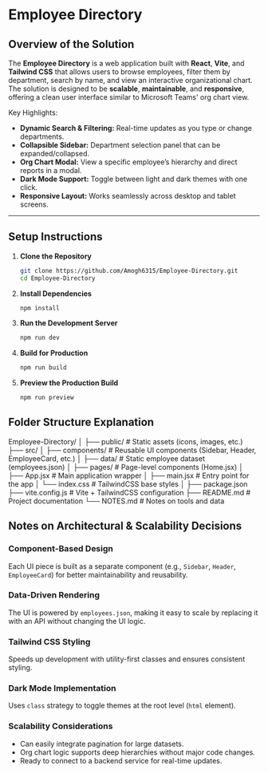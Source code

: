 # Employee Directory

## Overview of the Solution
The **Employee Directory** is a web application built with **React**, **Vite**, and **Tailwind CSS** that allows users to browse employees, filter them by department, search by name, and view an interactive organizational chart.  
The solution is designed to be **scalable**, **maintainable**, and **responsive**, offering a clean user interface similar to Microsoft Teams' org chart view.

Key Highlights:
- **Dynamic Search & Filtering:** Real-time updates as you type or change departments.
- **Collapsible Sidebar:** Department selection panel that can be expanded/collapsed.
- **Org Chart Modal:** View a specific employee’s hierarchy and direct reports in a modal.
- **Dark Mode Support:** Toggle between light and dark themes with one click.
- **Responsive Layout:** Works seamlessly across desktop and tablet screens.

---

## Setup Instructions
1. **Clone the Repository**
   ```bash
   git clone https://github.com/Amogh6315/Employee-Directory.git
   cd Employee-Directory
2. **Install Dependencies**
    ```bash
   npm install
3. **Run the Development Server**
   ```bash
   npm run dev
4. **Build for Production**
   ```bash
   npm run build
5. **Preview the Production Build**
   ```bash
   npm run preview


## Folder Structure Explanation
Employee-Directory/
│
├── public/                     # Static assets (icons, images, etc.)
├── src/
│   ├── components/              # Reusable UI components (Sidebar, Header, EmployeeCard, etc.)
│   ├── data/                    # Static employee dataset (employees.json)
│   ├── pages/                   # Page-level components (Home.jsx)
│   ├── App.jsx                  # Main application wrapper
│   ├── main.jsx                 # Entry point for the app
│   └── index.css                # TailwindCSS base styles
│
├── package.json
├── vite.config.js               # Vite + TailwindCSS configuration
├── README.md                    # Project documentation
└── NOTES.md                     # Notes on tools and data



## Notes on Architectural & Scalability Decisions

### Component-Based Design
Each UI piece is built as a separate component (e.g., `Sidebar`, `Header`, `EmployeeCard`) for better maintainability and reusability.

### Data-Driven Rendering
The UI is powered by `employees.json`, making it easy to scale by replacing it with an API without changing the UI logic.

### Tailwind CSS Styling
Speeds up development with utility-first classes and ensures consistent styling.

### Dark Mode Implementation
Uses `class` strategy to toggle themes at the root level (`html` element).

### Scalability Considerations
- Can easily integrate pagination for large datasets.
- Org chart logic supports deep hierarchies without major code changes.
- Ready to connect to a backend service for real-time updates.
